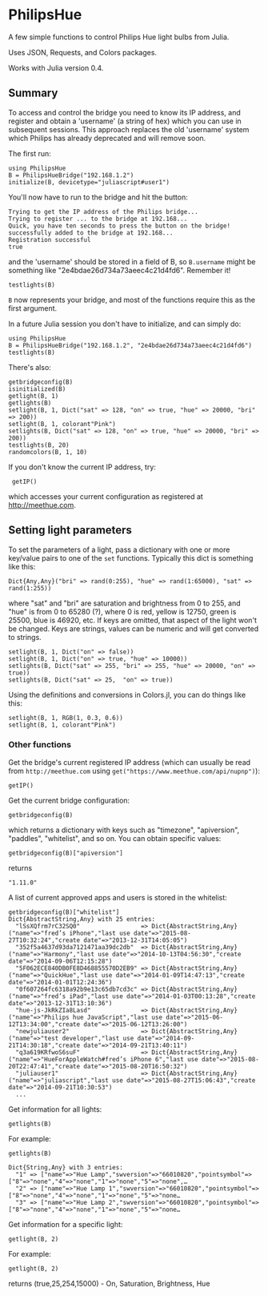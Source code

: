 # PhilipsHue

A few simple functions to control Philips Hue light bulbs from Julia.

Uses JSON, Requests, and Colors packages.

Works with Julia version 0.4.

## Summary

To access and control the bridge you need to know its IP address, and register and obtain a 'username' (a string of hex) which you can use in subsequent sessions. This approach replaces the old 'username' system which Philips has already deprecated and will remove soon.

The first run:

    using PhilipsHue
    B = PhilipsHueBridge("192.168.1.2")
    initialize(B, devicetype="juliascript#user1")

You'll now have to run to the bridge and hit the button:

    Trying to get the IP address of the Philips bridge...
    Trying to register ... to the bridge at 192.168...
    Quick, you have ten seconds to press the button on the bridge!
    successfully added to the bridge at 192.168...
    Registration successful
    true

and the 'username' should be stored in a field of B, so `B.username` might be something like "2e4bdae26d734a73aeec4c21d4fd6". Remember it!

    testlights(B)

``B`` now represents your bridge, and most of the functions require this as the first argument.

In a future Julia session you don't have to initialize, and can simply do:

    using PhilipsHue
    B = PhilipsHueBridge("192.168.1.2", "2e4bdae26d734a73aeec4c21d4fd6")
    testlights(B)

There's also:

    getbridgeconfig(B)
    isinitialized(B)
    getlight(B, 1)
    getlights(B)
    setlight(B, 1, Dict("sat" => 128, "on" => true, "hue" => 20000, "bri" => 200))
    setlight(B, 1, colorant"Pink")
    setlights(B, Dict("sat" => 128, "on" => true, "hue" => 20000, "bri" => 200))
    testlights(B, 20)
    randomcolors(B, 1, 10)

If you don't know the current IP address, try:

	 getIP()

which accesses your current configuration as registered at http://meethue.com.

## Setting light parameters

To set the parameters of a light, pass a dictionary with one or more key/value pairs to one of the `set` functions. Typically this dict is something like this:

    Dict{Any,Any}("bri" => rand(0:255), "hue" => rand(1:65000), "sat" => rand(1:255))

where "sat" and "bri" are saturation and brightness from 0 to 255, and "hue" is from 0 to 65280 (?), where 0 is red, yellow is 12750, green is 25500, blue is 46920, etc. If keys are omitted, that aspect of the light won't be changed. Keys are strings, values can be numeric and will get converted to strings.

    setlight(B, 1, Dict("on" => false))
    setlight(B, 1, Dict("on" => true, "hue" => 10000))
    setlights(B, Dict("sat" => 255, "bri" => 255, "hue" => 20000, "on" => true))
    setlights(B, Dict("sat" => 25,  "on" => true))

Using the definitions and conversions in Colors.jl, you can do things like this:

    setlight(B, 1, RGB(1, 0.3, 0.6))
    setlight(B, 1, colorant"Pink")

### Other functions

Get the bridge's current registered IP address (which can usually be read from `http://meethue.com` using `get("https://www.meethue.com/api/nupnp")`):

    getIP()

Get the current bridge configuration:

    getbridgeconfig(B)

which returns a dictionary with keys such as "timezone", "apiversion", "paddles", "whitelist", and so on. You can obtain specific values:

    getbridgeconfig(B)["apiversion"]

returns

    "1.11.0"

A list of current approved apps and users is stored in the whitelist:

    getbridgeconfig(B)["whitelist"]
    Dict{AbstractString,Any} with 25 entries:
      "lSsXQfrm7rC32SQ0"                 => Dict{AbstractString,Any}("name"=>"fred’s iPhone","last use date"=>"2015-08-27T10:32:24","create date"=>"2013-12-31T14:05:05")
      "352f5a4637d93da7121471aa39dc2db"  => Dict{AbstractString,Any}("name"=>"Harmony","last use date"=>"2014-10-13T04:56:30","create date"=>"2014-09-06T12:15:28")
      "5F062ECE840DB0FE8D468855570D2EB9" => Dict{AbstractString,Any}("name"=>"QuickHue","last use date"=>"2014-01-09T14:47:13","create date"=>"2014-01-01T12:24:36")
      "0f607264fc6318a92b9e13c65db7cd3c" => Dict{AbstractString,Any}("name"=>"fred’s iPad","last use date"=>"2014-01-03T00:13:28","create date"=>"2013-12-31T13:10:36")
      "hue-js-JkRkZIa8Lasd"              => Dict{AbstractString,Any}("name"=>"Philips hue JavaScript","last use date"=>"2015-06-12T13:34:00","create date"=>"2015-06-12T13:26:00")
      "newjuliauser2"                    => Dict{AbstractString,Any}("name"=>"test developer","last use date"=>"2014-09-21T14:30:18","create date"=>"2014-09-21T13:40:11")
      "q3a619KRfwoS6suF"                 => Dict{AbstractString,Any}("name"=>"HueForAppleWatch#fred’s iPhone 6","last use date"=>"2015-08-20T22:47:41","create date"=>"2015-08-20T16:50:32")
      "juliauser1"                       => Dict{AbstractString,Any}("name"=>"juliascript","last use date"=>"2015-08-27T15:06:43","create date"=>"2014-09-21T10:30:53")
	  ...

Get information for all lights:

	getlights(B)

For example:

    getlights(B)

    Dict{String,Any} with 3 entries:
      "1" => ["name"=>"Hue Lamp","swversion"=>"66010820","pointsymbol"=>["8"=>"none","4"=>"none","1"=>"none","5"=>"none",…
      "2" => ["name"=>"Hue Lamp 1","swversion"=>"66010820","pointsymbol"=>["8"=>"none","4"=>"none","1"=>"none","5"=>"none…
      "3" => ["name"=>"Hue Lamp 2","swversion"=>"66010820","pointsymbol"=>["8"=>"none","4"=>"none","1"=>"none","5"=>"none…

Get information for a specific light:

    getlight(B, 2)

For example:

    getlight(B, 2)

returns (true,25,254,15000) - On, Saturation, Brightness, Hue
